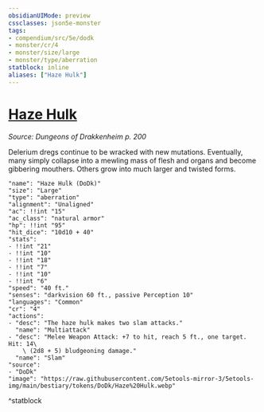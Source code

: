 ```yaml
---
obsidianUIMode: preview
cssclasses: json5e-monster
tags:
- compendium/src/5e/dodk
- monster/cr/4
- monster/size/large
- monster/type/aberration
statblock: inline
aliases: ["Haze Hulk"]
---
```

# [Haze Hulk](Mechanics\bestiary\aberration/haze-hulk-dodk.md)
*Source: Dungeons of Drakkenheim p. 200*  

Delerium dregs continue to be wracked with new mutations. Eventually, many simply collapse into a mewling mass of flesh and organs and become gibbering mouthers. Others grow into much larger and twisted forms.

```statblock
"name": "Haze Hulk (DoDk)"
"size": "Large"
"type": "aberration"
"alignment": "Unaligned"
"ac": !!int "15"
"ac_class": "natural armor"
"hp": !!int "95"
"hit_dice": "10d10 + 40"
"stats":
- !!int "21"
- !!int "10"
- !!int "18"
- !!int "7"
- !!int "10"
- !!int "6"
"speed": "40 ft."
"senses": "darkvision 60 ft., passive Perception 10"
"languages": "Common"
"cr": "4"
"actions":
- "desc": "The haze hulk makes two slam attacks."
  "name": "Multiattack"
- "desc": "Melee Weapon Attack: +7 to hit, reach 5 ft., one target. Hit: 14\
    \ (2d8 + 5) bludgeoning damage."
  "name": "Slam"
"source":
- "DoDk"
"image": "https://raw.githubusercontent.com/5etools-mirror-3/5etools-img/main/bestiary/tokens/DoDk/Haze%20Hulk.webp"
```
^statblock
